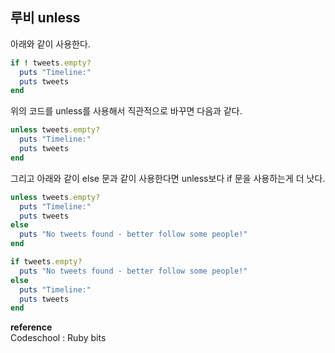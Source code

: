 ## 루비 unless

아래와 같이 사용한다.

```ruby
if ! tweets.empty?
  puts "Timeline:"
  puts tweets
end
```

위의 코드를 unless를 사용해서 직관적으로 바꾸면 다음과 같다.

```ruby
unless tweets.empty?
  puts "Timeline:"
  puts tweets
end
```

그리고 아래와 같이 else 문과 같이 사용한다면 unless보다 if 문을 사용하는게 더 낫다.

```ruby
unless tweets.empty?
  puts "Timeline:"
  puts tweets
else
  puts "No tweets found - better follow some people!"
end
```


```ruby
if tweets.empty?
  puts "No tweets found - better follow some people!"
else
  puts "Timeline:"
  puts tweets
end
```

**reference**<br>
Codeschool : Ruby bits 
